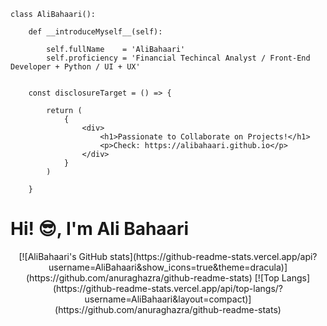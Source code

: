 ```
class AliBahaari():
    
    def __introduceMyself__(self):

        self.fullName    = 'AliBahaari'
        self.proficiency = 'Financial Techincal Analyst / Front-End Developer + Python / UI + UX'


    const disclosureTarget = () => {

        return (
            {
                <div>
                    <h1>Passionate to Collaborate on Projects!</h1>
                    <p>Check: https://alibahaari.github.io</p>
                </div>
            }
        )

    }
````

<h1>Hi! 😎, I'm Ali Bahaari</h1>
<p align="center">
    [![AliBahaari's GitHub stats](https://github-readme-stats.vercel.app/api?username=AliBahaari&show_icons=true&theme=dracula)](https://github.com/anuraghazra/github-readme-stats)
    [![Top Langs](https://github-readme-stats.vercel.app/api/top-langs/?username=AliBahaari&layout=compact)](https://github.com/anuraghazra/github-readme-stats)
</p>
